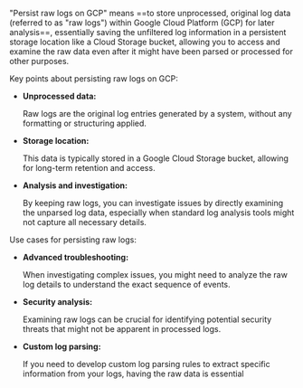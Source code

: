 
"Persist raw logs on GCP" means ==to store unprocessed, original log data (referred to as "raw logs") within Google Cloud Platform (GCP) for later analysis==, essentially saving the unfiltered log information in a persistent storage location like a Cloud Storage bucket, allowing you to access and examine the raw data even after it might have been parsed or processed for other purposes. 

Key points about persisting raw logs on GCP:

- **Unprocessed data:**
    
    Raw logs are the original log entries generated by a system, without any formatting or structuring applied. 
    
- **Storage location:**
    
    This data is typically stored in a Google Cloud Storage bucket, allowing for long-term retention and access. 
    
- **Analysis and investigation:**
    
    By keeping raw logs, you can investigate issues by directly examining the unparsed log data, especially when standard log analysis tools might not capture all necessary details. 
    

Use cases for persisting raw logs:

- **Advanced troubleshooting:**
    
    When investigating complex issues, you might need to analyze the raw log details to understand the exact sequence of events. 
    
- **Security analysis:**
    
    Examining raw logs can be crucial for identifying potential security threats that might not be apparent in processed logs. 
    
- **Custom log parsing:**
    
    If you need to develop custom log parsing rules to extract specific information from your logs, having the raw data is essential